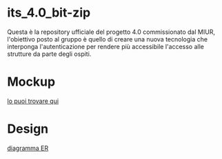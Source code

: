 # its_4.0_bit-zip
Questa è la repository ufficiale del progetto 4.0 commissionato dal MIUR, l'obiettivo posto al gruppo è quello di creare una nuova tecnologia che interponga l'autenticazione per rendere più accessibile l'accesso alle strutture da parte degli ospiti.

# Mockup
[lo puoi trovare qui](https://www.figma.com/file/WMp8Tn5aF7ZepdegvacTNx/ITS-4.0?node-id=0%3A1)

# Design
[diagramma ER](https://drive.google.com/file/d/1cOy4wkwm2XlwaloR2gUTYDHLh-cY5MkI/view?usp=sharing)
